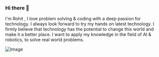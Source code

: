 ### Hi there 👋

I'm Rohit , I love problem solving & coding with a deep passion for technology. I always look forward to try my hands on latest technology. I firmly believe that technology has the potential to change this world and make it a better place. I want to apply my knowledge in the field of AI & robotics, to solve real world problems.

![Image](https://giphy.com/embed/PjJ1cLHqLEveXysGDB)
